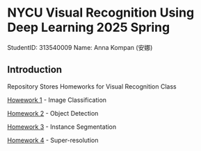 # NYCU Visual Recognition Using Deep Learning 2025 Spring

StudentID: 313540009
Name: Anna Kompan (安娜)

## Introduction
Repository Stores Homeworks for Visual Recognition Class

[Howework 1](Homework_1) - Image Classification

[Homework 2](link) - Object Detection

[Homework 3](link) - Instance Segmentation

[Homework 4](link) - Super-resolution

